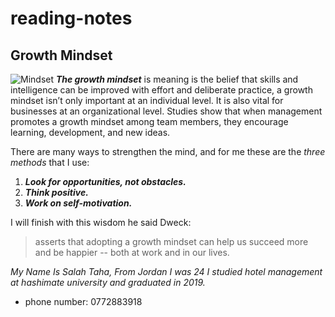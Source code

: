 # reading-notes

## Growth Mindset
![Mindset](https://image.shutterstock.com/image-vector/tree-growing-out-human-brain-260nw-1539974774.jpg)
***The growth mindset*** is meaning is the belief that skills and intelligence can be improved with effort and deliberate practice, a growth mindset isn’t only important at an individual level. It is also vital for businesses at an organizational level. Studies show that when management promotes a growth mindset among team members, they encourage learning, development, and new ideas.

There are many ways to strengthen the mind, and for me these are the *three methods* that I use:

1. ***Look for opportunities, not obstacles.***
2. ***Think positive.***
3. ***Work on self-motivation.***

I will finish with this wisdom he said Dweck:
> asserts that adopting a growth mindset can help us succeed more and be happier -- both at work and in our lives.

*My Name Is Salah Taha, From Jordan I was 24 I studied  hotel management at hashimate university and graduated in 2019.*

* phone number: 0772883918

